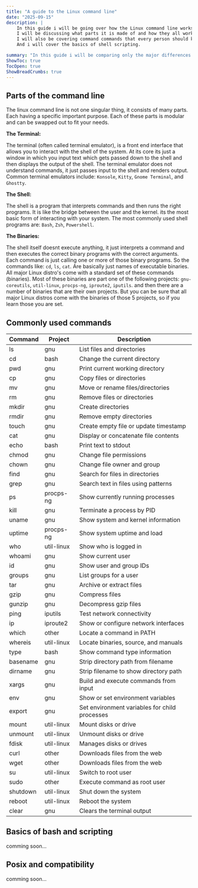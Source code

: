 ```yaml
---
title: "A guide to the Linux command line"
date: "2025-09-15"
description: |
    In this guide i will be going over how the Linux command line works.
    I will be discussing what parts it is made of and how they all work together.
    I will also be covering command commands that every person should know.
    And i will cover the basics of shell scripting.

summary: "In this guide i will be comparing only the major differences between C# and C++"
ShowToc: true
TocOpen: true
ShowBreadCrumbs: true
---
```


## Parts of the command line

The linux command line is not one singular thing, it consists of many parts.
Each having a specific important purpose. Each of these parts is modular and can be swapped out to fit your needs.

**The Terminal:**

The terminal (often called terminal emulator), is a front end interface that allows you to interact with the shell of the system.
At its core its just a window in which you input text which gets passed down to the shell and then displays the output of the shell.
The terminal emulator does not understand commands, it just passes input to the shell and renders output.
Common terminal emulators include: ``Konsole``, ``Kitty``, ``Gnome Terminal``, and ``Ghostty``.

**The Shell:**

The shell is a program that interprets commands and then runs the right programs. 
It is like the bridge between the user and the kernel. its the most basic form of interacting with your system.
The most commonly used shell programs are: ``Bash``, ``Zsh``, ``Powershell``.

**The Binaries:**

The shell itself doesnt execute anything, it just interprets a command and then executes the correct binary programs with the correct arguments.
Each command is just calling one or more of those binary programs.
So the commands like: ``cd``, ``ls``, ``cat``.
Are basically just names of executable binaries.
All major Linux distro's come with a standard set of these commands (binaries).
Most of these binaries are part one of the following projects: ``gnu-coreutils``, ``util-linux``, ``procps-ng``, ``iproute2``, ``iputils``. and then there are a number of binaries that are their own projects.
But you can be sure that all major Linux distros come with the binaries of those 5 projects, so if you learn those you are set.

## Commonly used commands

<table>
    <thead>
        <tr>
            <th>Command</th>
            <th>Project</th>
            <th>Description</th>
        </tr>
    </thead>
    <tbody>
        <tr><td>ls</td><td>gnu</td><td>List files and directories</td></tr>
        <tr><td>cd</td><td>bash</td><td>Change the current directory</td></tr>
        <tr><td>pwd</td><td>gnu</td><td>Print current working directory</td></tr>
        <tr><td>cp</td><td>gnu</td><td>Copy files or directories</td></tr>
        <tr><td>mv</td><td>gnu</td><td>Move or rename files/directories</td></tr>
        <tr><td>rm</td><td>gnu</td><td>Remove files or directories</td></tr>
        <tr><td>mkdir</td><td>gnu</td><td>Create directories</td></tr>
        <tr><td>rmdir</td><td>gnu</td><td>Remove empty directories</td></tr>
        <tr><td>touch</td><td>gnu</td><td>Create empty file or update timestamp</td></tr>
        <tr><td>cat</td><td>gnu</td><td>Display or concatenate file contents</td></tr>
        <tr><td>echo</td><td>bash</td><td>Print text to stdout</td></tr>
        <tr><td>chmod</td><td>gnu</td><td>Change file permissions</td></tr>
        <tr><td>chown</td><td>gnu</td><td>Change file owner and group</td></tr>
        <tr><td>find</td><td>gnu</td><td>Search for files in directories</td></tr>
        <tr><td>grep</td><td>gnu</td><td>Search text in files using patterns</td></tr>
        <tr><td>ps</td><td>procps-ng</td><td>Show currently running processes</td></tr>
        <tr><td>kill</td><td>gnu</td><td>Terminate a process by PID</td></tr>
        <tr><td>uname</td><td>gnu</td><td>Show system and kernel information</td></tr>
        <tr><td>uptime</td><td>procps-ng</td><td>Show system uptime and load</td></tr>
        <tr><td>who</td><td>util-linux</td><td>Show who is logged in</td></tr>
        <tr><td>whoami</td><td>gnu</td><td>Show current user</td></tr>
        <tr><td>id</td><td>gnu</td><td>Show user and group IDs</td></tr>
        <tr><td>groups</td><td>gnu</td><td>List groups for a user</td></tr>
        <tr><td>tar</td><td>gnu</td><td>Archive or extract files</td></tr>
        <tr><td>gzip</td><td>gnu</td><td>Compress files</td></tr>
        <tr><td>gunzip</td><td>gnu</td><td>Decompress gzip files</td></tr>
        <tr><td>ping</td><td>iputils</td><td>Test network connectivity</td></tr>
        <tr><td>ip</td><td>iproute2</td><td>Show or configure network interfaces</td></tr>
        <tr><td>which</td><td>other</td><td>Locate a command in PATH</td></tr>
        <tr><td>whereis</td><td>util-linux</td><td>Locate binaries, source, and manuals</td></tr>
        <tr><td>type</td><td>bash</td><td>Show command type information</td></tr>
        <tr><td>basename</td><td>gnu</td><td>Strip directory path from filename</td></tr>
        <tr><td>dirname</td><td>gnu</td><td>Strip filename to show directory path</td></tr>
        <tr><td>xargs</td><td>gnu</td><td>Build and execute commands from input</td></tr>
        <tr><td>env</td><td>gnu</td><td>Show or set environment variables</td></tr>
        <tr><td>export</td><td>gnu</td><td>Set environment variables for child processes</td></tr>
        <tr><td>mount</td><td>util-linux</td><td>Mount disks or drive</td></tr>
        <tr><td>unmount</td><td>util-linux</td><td>Unmount disks or drive</td></tr>
        <tr><td>fdisk</td><td>util-linux</td><td>Manages disks or drives</td></tr>
        <tr><td>curl</td><td>other</td><td>Downloads files from the web</td></tr>
        <tr><td>wget</td><td>other</td><td>Downloads files from the web</td></tr>
        <tr><td>su</td><td>util-linux</td><td>Switch to root user</td></tr>
        <tr><td>sudo</td><td>other</td><td>Execute command as root user</td></tr>
        <tr><td>shutdown</td><td>util-linux</td><td>Shut down the system</td></tr>
        <tr><td>reboot</td><td>util-linux</td><td>Reboot the system</td></tr>
        <tr><td>clear</td><td>gnu</td><td>Clears the terminal output</td></tr>
    </tbody>
</table>

## Basics of bash and scripting

comming soon...

## Posix and compatibility

comming soon...
